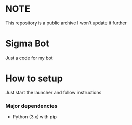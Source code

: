 # NOTE

This repository is a public archive
I won't update it further

# Sigma Bot

Just a code for my bot

# How to setup

Just start the launcher and follow instructions

### Major dependencies

- Python (3.x) with pip
